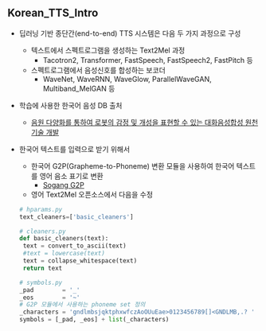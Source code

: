 ## Korean_TTS_Intro

- 딥러닝 기반 종단간(end-to-end) TTS 시스템은 다음 두 가지 과정으로 구성
    - 텍스트에서 스펙트로그램을 생성하는 Text2Mel 과정 
        - Tacotron2, Transformer, FastSpeech, FastSpeech2, FastPitch 등  
    - 스펙트로그램에서 음성신호를 합성하는 보코더 
        - WaveNet, WaveRNN, WaveGlow, ParallelWaveGAN, Multiband_MelGAN 등  

- 학습에 사용한 한국어 음성 DB 출처  
    - [음원 다양화를 통하여 로봇의 감정 및 개성을 표현할 수 있는 대화음성합성 원천기술 개발](https://github.com/emotiontts/emotiontts_open_db/tree/master/Dataset/SpeechCorpus/Main/main/lmy)  

- 한국어 텍스트를 입력으로 받기 위해서  
    - 한국어 G2P(Grapheme-to-Phoneme) 변환 모듈을 사용하여 한국어 텍스트를 영어 음소 표기로 변환  
        - [Sogang G2P](https://github.com/emotiontts/emotiontts_open_db/tree/master/Codeset/SogangG2P)        
    - 영어 Text2Mel 오픈소스에서 다음을 수정   
     ```python  
    # hparams.py
    text_cleaners=['basic_cleaners']
    
    # cleaners.py
    def basic_cleaners(text):
      text = convert_to_ascii(text) 
      #text = lowercase(text) 
      text = collapse_whitespace(text)
      return text
    
    # symbols.py
    _pad        = '_'
    _eos        = '~'
    # G2P 모듈에서 사용하는 phoneme set 정의
    _characters = 'gndlmbsjqktphxwfczAoOUuEae>0123456789[]<GNDLMB,.? '
    symbols = [_pad, _eos] + list(_characters) 
    ```
